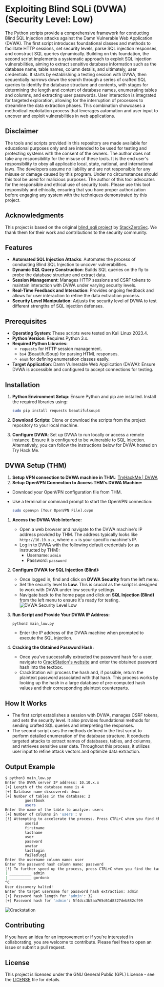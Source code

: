 # Exploiting Blind SQLi (DVWA) (Security Level: Low)

The Python scripts provide a comprehensive framework for conducting Blind SQL Injection attacks against the Damn Vulnerable Web Application (DVWA). The first script introduces foundational classes and methods to facilitate HTTP sessions, set security levels, parse SQL injection responses, and construct SQL queries dynamically. Building on this foundation, the second script implements a systematic approach to exploit SQL injection vulnerabilities, aiming to extract sensitive database information such as the database name, table names, column details, and ultimately, user credentials. It starts by establishing a testing session with DVWA, then sequentially narrows down the search through a series of crafted SQL queries to identify the database structure and contents, with stages for determining the length and content of database names, enumerating tables and columns, and extracting user passwords. User interaction is integrated for targeted exploration, allowing for the interruption of processes to streamline the data extraction phases. This combination showcases a methodical exploitation process that leverages automation and user input to uncover and exploit vulnerabilities in web applications.

## Disclaimer

The tools and scripts provided in this repository are made available for educational purposes only and are intended to be used for testing and protecting systems with the consent of the owners. The author does not take any responsibility for the misuse of these tools. It is the end user's responsibility to obey all applicable local, state, national, and international laws. The developers assume no liability and are not responsible for any misuse or damage caused by this program. Under no circumstances should this tool be used for malicious purposes. The author of this tool advocates for the responsible and ethical use of security tools. Please use this tool responsibly and ethically, ensuring that you have proper authorization before engaging any system with the techniques demonstrated by this project.

## Acknowledgments

This project is based on the original [blind_sqli project](https://github.com/StackZeroSec/dvwa/tree/main/blind_sqli) by [StackZeroSec](https://github.com/StackZeroSec). We thank them for their work and contributions to the security community.

## Features

- **Automated SQL Injection Attacks**: Automates the process of conducting Blind SQL Injection to uncover vulnerabilities.
- **Dynamic SQL Query Construction**: Builds SQL queries on the fly to probe the database structure and extract data.
- **Session Management**: Manages HTTP sessions and CSRF tokens to maintain interaction with DVWA under varying security levels.
- **Real-Time Feedback and Interaction**: Provides ongoing feedback and allows for user interaction to refine the data extraction process.
- **Security Level Manipulation**: Adjusts the security level of DVWA to test different strengths of SQL injection defenses.

## Prerequisites

- **Operating System**: These scripts were tested on Kali Linux 2023.4.
- **Python Version**: Requires Python 3.x.
- **Required Python Libraries**:
    - `requests` for HTTP session management.
    - `bs4` (BeautifulSoup) for parsing HTML responses.
    - `enum` for defining enumeration classes easily.
- **Target Application**: Damn Vulnerable Web Application (DVWA): Ensure DVWA is accessible and configured to accept connections for testing.

## Installation

1. **Python Environment Setup**: Ensure Python and pip are installed. Install the required libraries using:
    
    ```bash
    sudo pip install requests beautifulsoup4
    ```
    
2. **Download Scripts**: Clone or download the scripts from the project repository to your local machine.
3. **Configure DVWA**: Set up DVWA to run locally or access a remote instance. Ensure it is configured to be vulnerable to SQL Injection. Alternatively, you can follow the instructions below for DVWA hosted on Try Hack Me.

## DVWA Setup (THM)

1. **Setup VPN connection to DVWA machine in THM.**: [TryHackMe | DVWA](https://tryhackme.com/room/dvwa)
2. **Setup OpenVPN Connection to Access THM's DVWA Machine:**
- Download your OpenVPN configuration file from THM.
- Use a terminal or command prompt to start the OpenVPN connection:
    
    ```bash
    sudo openvpn [Your OpenVPN File].ovpn
    ```
    
1. **Access the DVWA Web Interface:**
    - Open a web browser and navigate to the DVWA machine's IP address provided by THM. The address typically looks like `http://10.10.x.x`, where `x.x` is your specific machine's IP.
    - Log in to DVWA with the following default credentials (or as instructed by THM):
        - Username: `admin`
        - Password: `password`
2. **Configure DVWA for SQL Injection (Blind):**
    - Once logged in, find and click on **DVWA Security** from the left menu.
    - Set the security level to **Low**. This is crucial as the script is designed to work with DVWA under low security settings.
    - Navigate back to the home page and click on **SQL Injection (Blind)** from the left menu to ensure it's ready for testing.
    ![DVWA Security Level Low](/images/DVWA_Security_Level_Low.png)
    
3. **Run Script and Provide Your DVWA IP Address:**
    
    ```bash
    python3 main_low.py
    ```
    
    - Enter the IP address of the DVWA machine when prompted to execute the SQL injection.
4. **Cracking the Obtained Password Hash:**
    - Once you've successfully extracted the password hash for a user, navigate to [CrackStation's website](https://crackstation.net/) and enter the obtained password hash into the textbox.
    - CrackStation will process the hash and, if possible, return the plaintext password associated with that hash. This process works by looking up the hash in a large database of pre-computed hash values and their corresponding plaintext counterparts.

## How It Works

- The first script establishes a session with DVWA, manages CSRF tokens, and sets the security level. It also provides foundational methods for sending crafted SQL queries and interpreting the responses.
- The second script uses the methods defined in the first script to perform detailed enumeration of the database structure. It conducts targeted attacks to extract names of databases, tables, and columns, and retrieves sensitive user data. Throughout this process, it utilizes user input to refine attack vectors and optimize data extraction.

## Output Example

```bash
$ python3 main_low.py
Enter the DVWA server IP address: 10.10.x.x
[+] Length of the database name is 4
[+] Database name discovered: dvwa
[+] Number of tables in the database: 2
         guestbook
         users
Enter the name of the table to analyze: users
[+] Number of columns in 'users': 8
[!] Attempting to accelerate the process. Press CTRL+C when you find the targeted columns.
         userid
         firstname
         lastname
         user
         password
         avatar
         lastlogin
         failedlogi
Enter the username column name: user
Enter the password hash column name: password
[!] To further speed up the process, press CTRL+C when you find the target user
| __________ admin
| __________ gordonb
^C
User discovery halted!
Enter the target username for password hash extraction: admin
[+] Password hash length for 'admin': 32
[+] Password hash for 'admin': 5f4dcc3b5aa765d61d8327deb882cf99
```
![Crackstation](/images/CrackStation_results.png)

## Contributing

If you have an idea for an improvement or if you're interested in collaborating, you are welcome to contribute. Please feel free to open an issue or submit a pull request.

## License

This project is licensed under the GNU General Public (GPL) License - see the [LICENSE](https://github.com/CyberWolfByte/dvwa/blob/main/LICENSE) file for details.
